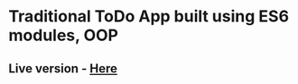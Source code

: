 <h1>Traditional ToDo App built using ES6 modules, OOP</h1>

<h2>Live version - <a href="https://kristapsvitols.github.io/todoapp-es6-modules-oop/" target="_blank">Here</a></h2>